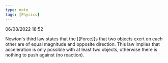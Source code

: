 ```yaml
---
type: note
tags: [Physics]
---
```

06/08/2022 18:52

  

Newton's third law states that the [[Force]]s that two objects exert on each other are of equal magnitude and opposite direction. This law implies that acceleration is only possible with at least two objects, otherwise there is nothing to push against (no reaction).